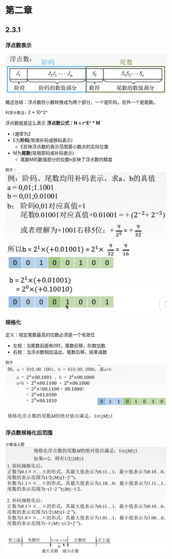 # 第二章

## 2.3.1

### 浮点数表示

![fudian](../images/fudian_zucheng.png)

概述总结：浮点数将小数转换成为两个部分，一个是阶码，另外一个是尾数。

`科学计数法:` 2 * 10^2^

浮点数就是这么表示
**浮点数公式：N = r^E^ * M**

- r通常为2
- E为**阶码**(常用补码或移码表示)
  - E反映浮点数的表示范围基小数点的实际位置
- M为**尾数**(常用原码或补码表示)
  - 尾数M的数值部分的位数n反映了浮点数的精度

`例子：`
![fudianshu_biaoshi](../images/fudianshu_biaoshi.png)

### 规格化

定义：规定尾数最高的位数必须是一个有效位

- 左规：当尾数前面有0时，尾数前移，阶数加数
- 右规：当浮点数相加溢出，尾数后移，结束减数

`例子`
![guigehua_lizi](../images/guigehua_lizi.png)

### 浮点数规格化后范围

`少废话上图`
![fudian_lizi](../images/guigehua_fanwei_lizi.png)

